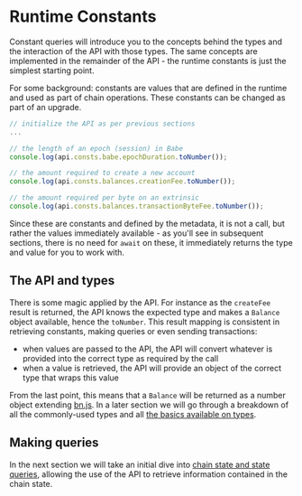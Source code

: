 # Runtime Constants

Constant queries will introduce you to the concepts behind the types and the interaction of the API with those types. The same concepts are implemented in the remainder of the API - the runtime constants is just the simplest starting point.

For some background: constants are values that are defined in the runtime and used as part of chain operations. These constants can be changed as part of an upgrade.

```js
// initialize the API as per previous sections
...

// the length of an epoch (session) in Babe
console.log(api.consts.babe.epochDuration.toNumber());

// the amount required to create a new account
console.log(api.consts.balances.creationFee.toNumber());

// the amount required per byte on an extrinsic
console.log(api.consts.balances.transactionByteFee.toNumber());
```

Since these are constants and defined by the metadata, it is not a call, but rather the values immediately available - as you'll see in subsequent sections, there is no need for `await` on these, it immediately returns the type and value for you to work with.

## The API and types

There is some magic applied by the API. For instance as the `createFee` result is returned, the API knows the expected type and makes a `Balance` object available, hence the `toNumber`. This result mapping is consistent in retrieving constants, making queries or even sending transactions:

- when values are passed to the API, the API will convert whatever is provided into the correct type as required by the call
- when a value is retrieved, the API will provide an object of the correct type that wraps this value

From the last point, this means that a `Balance` will be returned as a number object extending [bn.js](https://github.com/indutny/bn.js/). In a later section we will go through a breakdown of all the commonly-used types and all [the basics available on types](types.basics.md).

## Making queries

In the next section we will take an initial dive into [chain state and state queries](api.query.md), allowing the use of the API to retrieve information contained in the chain state.
